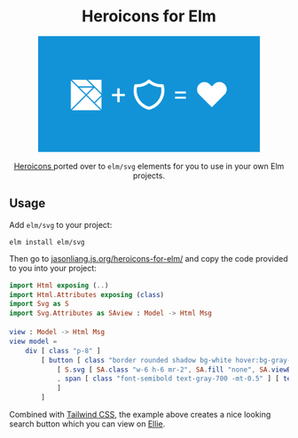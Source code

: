 <h1 align="center">Heroicons for Elm</h1>

<p align="center">
  <img src="resources/meta-image.png" width="400" />
</p>

<p align="center">
  <a href="https://github.com/tailwindlabs/heroicons">
    Heroicons
  </a>
  ported over to <code>elm/svg</code> elements for you to use in your own Elm
  projects.
</p>



## Usage

Add `elm/svg` to your project:

```
elm install elm/svg
```

Then go to
[jasonliang.js.org/heroicons-for-elm/](https://jasonliang.js.org/heroicons-for-elm/)
and copy the code provided to you into your project:

```elm
import Html exposing (..)
import Html.Attributes exposing (class)
import Svg as S
import Svg.Attributes as SAview : Model -> Html Msg

view : Model -> Html Msg
view model =
    div [ class "p-8" ]
        [ button [ class "border rounded shadow bg-white hover:bg-gray-100 px-4 py-2 flex items-center" ]
            [ S.svg [ SA.class "w-6 h-6 mr-2", SA.fill "none", SA.viewBox "0 0 24 24", SA.strokeWidth "1.5", SA.stroke "currentColor" ] [ S.path [ SA.strokeLinecap "round", SA.strokeLinejoin "round", SA.d "M9 12.75L11.25 15 15 9.75M21 12a9 9 0 11-18 0 9 9 0 0118 0z" ] [] ]
            , span [ class "font-semibold text-gray-700 -mt-0.5" ] [ text "Verify" ]
            ]
        ]
```

Combined with [Tailwind CSS](https://tailwindcss.com/), the example above
creates a nice looking search button which you can view on
[Ellie](https://ellie-app.com/jyhrn3SKwTHa1).